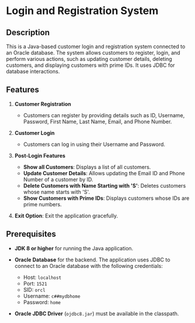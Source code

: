 # Login and Registration System

## Description

This is a Java-based customer login and registration system connected to an Oracle database. The system allows customers to register, login, and perform various actions, such as updating customer details, deleting customers, and displaying customers with prime IDs. It uses JDBC for database interactions.

## Features

1. **Customer Registration**
   - Customers can register by providing details such as ID, Username, Password, First Name, Last Name, Email, and Phone Number.
   
2. **Customer Login**
   - Customers can log in using their Username and Password.
   
3. **Post-Login Features**
   - **Show all Customers**: Displays a list of all customers.
   - **Update Customer Details**: Allows updating the Email ID and Phone Number of a customer by ID.
   - **Delete Customers with Name Starting with 'S'**: Deletes customers whose name starts with 'S'.
   - **Show Customers with Prime IDs**: Displays customers whose IDs are prime numbers.
   
4. **Exit Option**: Exit the application gracefully.

## Prerequisites

- **JDK 8 or higher** for running the Java application.
- **Oracle Database** for the backend. The application uses JDBC to connect to an Oracle database with the following credentials:
  - Host: `localhost`
  - Port: `1521`
  - SID: `orcl`
  - Username: `c##mydbhome`
  - Password: `home`

- **Oracle JDBC Driver** (`ojdbc8.jar`) must be available in the classpath.

